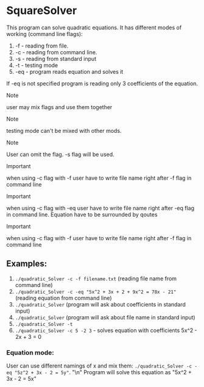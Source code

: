 # SquareSolver
This program can solve quadratic equations.
It has different modes of working (command line flags):
1) -f - reading from file.
2) -c - reading from command line.
3) -s - reading from standard input 
4) -t - testing mode
5) -eq - program reads equation and solves it

If -eq is not specified program is reading only 3 coefficients of the equation.

> [!NOTE]
> user may mix flags and use them together

> [!NOTE]
> testing mode can't be mixed with other mods.

> [!NOTE]
> User can omit the flag. -s flag will be used.

> [!IMPORTANT]
> when using -c flag with -f user have to write file name right after -f flag in command line

> [!IMPORTANT]
> when using -c flag with -eq user have to write file name right after -eq flag in command line.
> Equation have to be surrounded by qoutes

> [!IMPORTANT]
> when using -c flag with -f user have to write file name right after -f flag in command line


## Examples:
1) `./quadratic_Solver -c -f filename.txt` (reading file name from command line)
2) `./quadratic_Solver -c -eq "5x^2 + 3x + 2 + 9x^2 = 78x - 21"` (reading equation from command line)
3) `./quadratic_Solver` (program will ask about coefficients in standard input)
4) `./quadratic_Solver` (program will ask about file name in standard input)
5) `./quadratic_Solver -t`
6) `./quadratic_Solver -c 5 -2 3` - solves equation with coefficients 5x^2 - 2x + 3 = 0

### Equation mode:

User can use different namings of x and mix them: 
`./quadratic_Solver -c -eq "5z^2 + 3x - 2 = 5y"`. "\n"
Program will solve this equation as "5x^2 + 3x - 2 = 5x"
